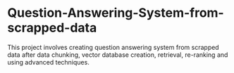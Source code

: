 # Question-Answering-System-from-scrapped-data
This project involves creating question answering system from scrapped data after data chunking, vector database creation, retrieval, re-ranking and using advanced techniques.
